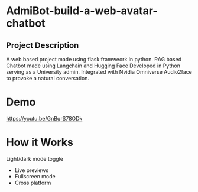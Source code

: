 # AdmiBot-build-a-web-avatar-chatbot

## Project Description
A web based project made using flask framweork in python. RAG based Chatbot made using Langchain and Hugging Face Developed in Python serving as a University admin. Integrated with Nvidia Omniverse Audio2face to provoke a natural conversation.

# Demo

https://youtu.be/GnBqrS78ODk


# How it Works

 Light/dark mode toggle
- Live previews
- Fullscreen mode
- Cross platform

